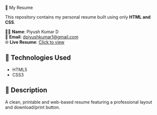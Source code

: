 🧾 My Resume

This repository contains my personal resume built using only **HTML and CSS**.

🧑‍💼 **Name**: Piyush Kumar D  
📧 **Email**: dpiyushkumar1@gmail.com  
🌐 **Live Resume**: [Click to view](https://piyushkumar28.github.io/resume)

## 💼 Technologies Used
- HTML5
- CSS3

## 📌 Description
A clean, printable and web-based resume featuring a professional layout and download/print button.
